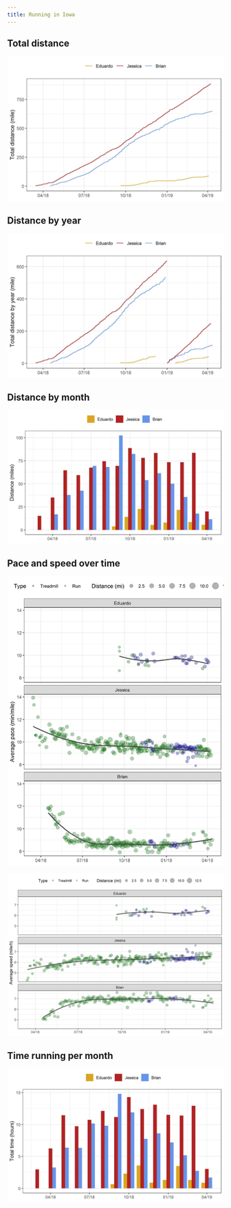 ```yaml
---
title: Running in Iowa
---
```


## Total distance
![](plots/compare-distance-total.jpg)

## Distance by year
![](plots/compare-distance-by-year.jpg)

## Distance by month
![](plots/compare-distance-by-month.jpg)

## Pace and speed over time
![](plots/compare-pace-with-trend.jpg)

![](plots/compare-speed-with-trend.jpg)

## Time running per month
![](plots/compare-time-by-month.jpg)
